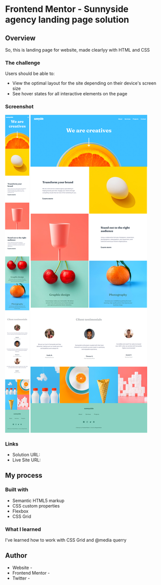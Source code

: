 # Frontend Mentor - Sunnyside agency landing page solution

## Overview
So, this is landing page for website, made clearlyy with HTML and CSS

### The challenge

Users should be able to:

- View the optimal layout for the site depending on their device's screen size
- See hover states for all interactive elements on the page

### Screenshot

![](screencapture-mobile.png)
![](screencapture.png)

### Links

- Solution URL: [](https://github.com/SteppenHasen/FrontEnd-Exercises/tree/main/sunnyside-agency-landing-page-main)
- Live Site URL: [](https://steppenhasen.github.io/FrontEnd-Exercises/sunnyside-agency-landing-page-main/index.html)

## My process

### Built with

- Semantic HTML5 markup
- CSS custom properties
- Flexbox
- CSS Grid

### What I learned

I've learned how to work with CSS Grid and @media querry

## Author

- Website - [](https://unsplash.com/@corpease)
- Frontend Mentor - [](https://www.frontendmentor.io/profile/SteppenHasen)
- Twitter - [](https://twitter.com/steppen_hasen)

